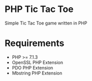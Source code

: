 # PHP Tic Tac Toe
Simple Tic Tac Toe game written in PHP

# Requirements
- PHP >= 7.1.3
- OpenSSL PHP Extension
- PDO PHP Extension
- Mbstring PHP Extension
